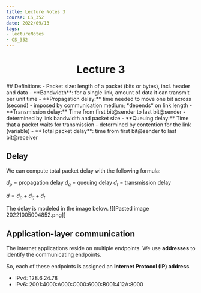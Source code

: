 ```yaml
---
title: Lecture Notes 3
course: CS_352
date: 2022/09/13
tags: 
- lectureNotes
- CS_352
---
```


<center><h1>Lecture 3</h1></center>
## Definitions
- Packet size: length of a packet (bits or bytes), incl. header and data
- **Bandwidth**: for a single link, amount of data it can transmit per unit time
- **Propagation delay:** time needed to move one bit across (second)
	- imposed by communication medium; *depends* on link length
- **Transmission delay:** Time from first bit@sender to last bit@sender
	- determined by link bandwidth and packet size
- **Queuing delay:** Time that a packet waits for transmission
	- determined by contention for the link (variable)
- **Total packet delay**: time from first bit@sender to last bit@receiver

## Delay
We can compute total packet delay with the following formula:

$d_p$ = propagation delay
$d_q$ = queuing delay
$d_t$ = transmission delay

$d = d_p + d_q +d_t$

The delay is modeled in the image below.
![[Pasted image 20221005004852.png]]

## Application-layer communication
The internet applications reside on multiple endpoints. We use **addresses** to identify the communicating endpoints.

So, each of these endpoints is assigned an **Internet Protocol (IP) address**.
- IPv4: 128.6.24.78
- IPv6: 2001:4000:A000:C000:6000:B001:412A:8000